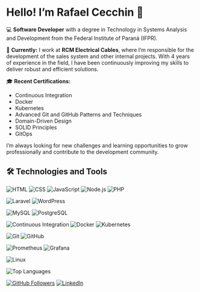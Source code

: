 # Hello! I’m Rafael Cecchin 👋

💻 **Software Developer** with a degree in Technology in Systems Analysis and Development from the Federal Institute of Paraná (IFPR).

🚀 **Currently:** I work at **RCM Electrical Cables**, where I’m responsible for the development of the sales system and other internal projects. With 4 years of experience in the field, I have been continuously improving my skills to deliver robust and efficient solutions.

🎓 **Recent Certifications:**
- Continuous Integration
- Docker
- Kubernetes
- Advanced Git and GitHub Patterns and Techniques
- Domain-Driven Design
- SOLID Principles
- GitOps

I’m always looking for new challenges and learning opportunities to grow professionally and contribute to the development community.

## 🛠️ Technologies and Tools

![HTML](https://img.shields.io/badge/HTML5-E34F26?style=for-the-badge&logo=html5&logoColor=white)
![CSS](https://img.shields.io/badge/CSS3-1572B6?style=for-the-badge&logo=css3&logoColor=white)
![JavaScript](https://img.shields.io/badge/JavaScript-F7DF1E?style=for-the-badge&logo=javascript&logoColor=black)
![Node.js](https://img.shields.io/badge/Node.js-339933?style=for-the-badge&logo=nodedotjs&logoColor=white)
![PHP](https://img.shields.io/badge/PHP-777BB4?style=for-the-badge&logo=php&logoColor=white)

![Laravel](https://img.shields.io/badge/Laravel-FF2D20?style=for-the-badge&logo=laravel&logoColor=white)
![WordPress](https://img.shields.io/badge/WordPress-21759B?style=for-the-badge&logo=wordpress&logoColor=white)

![MySQL](https://img.shields.io/badge/MySQL-4479A1?style=for-the-badge&logo=mysql&logoColor=white)
![PostgreSQL](https://img.shields.io/badge/PostgreSQL-336791?style=for-the-badge&logo=postgresql&logoColor=white)

![Continuous Integration](https://img.shields.io/badge/CI-CD-blue?style=for-the-badge&logo=github-actions&logoColor=white)
![Docker](https://img.shields.io/badge/Docker-2496ED?style=for-the-badge&logo=docker&logoColor=white)
![Kubernetes](https://img.shields.io/badge/Kubernetes-326CE5?style=for-the-badge&logo=kubernetes&logoColor=white)

![Git](https://img.shields.io/badge/Git-F05032?style=for-the-badge&logo=git&logoColor=white)
![GitHub](https://img.shields.io/badge/GitHub-181717?style=for-the-badge&logo=github&logoColor=white)

![Prometheus](https://img.shields.io/badge/Prometheus-E6522C?style=for-the-badge&logo=prometheus&logoColor=white)
![Grafana](https://img.shields.io/badge/Grafana-F46800?style=for-the-badge&logo=grafana&logoColor=white)

![Linux](https://img.shields.io/badge/Linux-FCC624?style=for-the-badge&logo=linux&logoColor=black)

![Top Languages](https://github-readme-stats.vercel.app/api/top-langs/?username=rafaelcecchin&layout=compact)

[![GitHub Followers](https://img.shields.io/github/followers/RafaelCecchin?label=Follow&style=social)](https://github.com/RafaelCecchin) 
[![LinkedIn](https://img.shields.io/badge/LinkedIn-291-blue?style=flat&logo=linkedin)](https://www.linkedin.com/in/rafaelcecchin)
